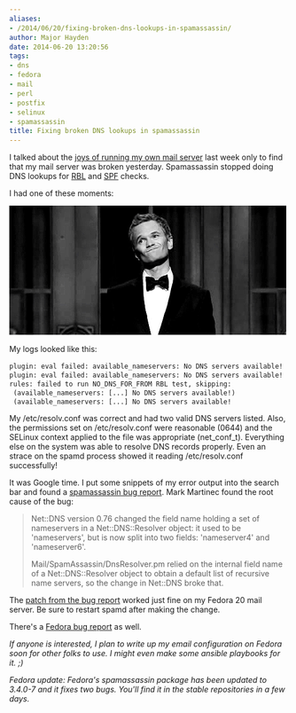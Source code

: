 ```yaml
---
aliases:
- /2014/06/20/fixing-broken-dns-lookups-in-spamassassin/
author: Major Hayden
date: 2014-06-20 13:20:56
tags:
- dns
- fedora
- mail
- perl
- postfix
- selinux
- spamassassin
title: Fixing broken DNS lookups in spamassassin
---
```


I talked about the [joys of running my own mail server][1] last week only to find that my mail server was broken yesterday. Spamassassin stopped doing DNS lookups for [RBL][2] and [SPF][3] checks.

I had one of these moments:

[<img src="/wp-content/uploads/2014/06/neil_patrick_harris_sigh.gif" alt="Neil Patrick Harris Sigh" width="500" height="233" class="aligncenter size-full wp-image-4968" />][4]

My logs looked like this:

```
plugin: eval failed: available_nameservers: No DNS servers available!
plugin: eval failed: available_nameservers: No DNS servers available!
rules: failed to run NO_DNS_FOR_FROM RBL test, skipping:
 (available_nameservers: [...] No DNS servers available!)
 (available_nameservers: [...] No DNS servers available!
```


My /etc/resolv.conf was correct and had two valid DNS servers listed. Also, the permissions set on /etc/resolv.conf were reasonable (0644) and the SELinux context applied to the file was appropriate (net\_conf\_t). Everything else on the system was able to resolve DNS records properly. Even an strace on the spamd process showed it reading /etc/resolv.conf successfully!

It was Google time. I put some snippets of my error output into the search bar and found a [spamassassin bug report][5]. Mark Martinec found the root cause of the bug:

> Net::DNS version 0.76 changed the field name holding a set of nameservers in a Net::DNS::Resolver object: it used to be 'nameservers', but is now split into two fields: 'nameserver4' and 'nameserver6'.
>
> Mail/SpamAssassin/DnsResolver.pm relied on the internal field name of a Net::DNS::Resolver object to obtain a default list of recursive name servers, so the change in Net::DNS broke that.

The [patch from the bug report][6] worked just fine on my Fedora 20 mail server. Be sure to restart spamd after making the change.

There's a [Fedora bug report][7] as well.

_If anyone is interested, I plan to write up my email configuration on Fedora soon for other folks to use. I might even make some ansible playbooks for it. ;)_

_Fedora update: Fedora's spamassassin package has been updated to 3.4.0-7 and it fixes two bugs. You'll find it in the stable repositories in a few days._

 [1]: https://twitter.com/majorhayden/status/479250665311457281
 [2]: https://en.wikipedia.org/wiki/DNSBL
 [3]: https://en.wikipedia.org/wiki/Sender_Policy_Framework
 [4]: /wp-content/uploads/2014/06/neil_patrick_harris_sigh.gif
 [5]: https://issues.apache.org/SpamAssassin/show_bug.cgi?id=7057
 [6]: https://svn.apache.org/viewvc/spamassassin/trunk/lib/Mail/SpamAssassin/DnsResolver.pm?r1=1603518&r2=1603517&pathrev=1603518
 [7]: https://bugzilla.redhat.com/show_bug.cgi?id=1111586